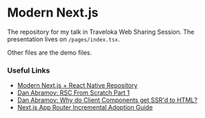 # Modern Next.js

The repository for my talk in Traveloka Web Sharing Session. The presentation lives on `/pages/index.tsx`.

Other files are the demo files.

### Useful Links

- [Modern Next.js + React Native Repository](https://github.com/agallio/modern-nextjs-rn)
- [Dan Abramov: RSC From Scratch Part 1](https://github.com/reactwg/server-components/discussions/5)
- [Dan Abramov: Why do Client Components get SSR'd to HTML?](https://github.com/reactwg/server-components/discussions/4)
- [Next.js App Router Incremental Adoption Guide](https://nextjs.org/docs/app/building-your-application/upgrading/app-router-migration)
